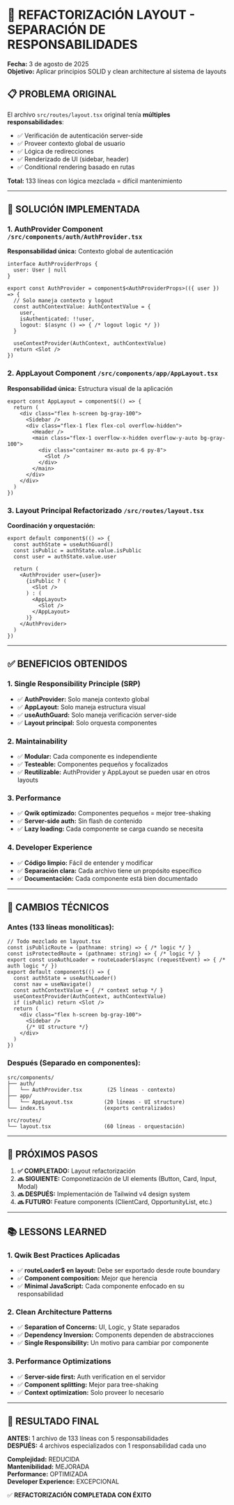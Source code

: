 # 🚀 REFACTORIZACIÓN LAYOUT - SEPARACIÓN DE RESPONSABILIDADES

**Fecha:** 3 de agosto de 2025  
**Objetivo:** Aplicar principios SOLID y clean architecture al sistema de layouts

## 📋 **PROBLEMA ORIGINAL**

El archivo `src/routes/layout.tsx` original tenía **múltiples responsabilidades**:
- ✅ Verificación de autenticación server-side
- ✅ Proveer contexto global de usuario  
- ✅ Lógica de redirecciones
- ✅ Renderizado de UI (sidebar, header)
- ✅ Conditional rendering basado en rutas

**Total:** 133 líneas con lógica mezclada = difícil mantenimiento

---

## 🎯 **SOLUCIÓN IMPLEMENTADA**

### **1. AuthProvider Component** `/src/components/auth/AuthProvider.tsx`
**Responsabilidad única:** Contexto global de autenticación
```tsx
interface AuthProviderProps {
  user: User | null
}

export const AuthProvider = component$<AuthProviderProps>(({ user }) => {
  // Solo maneja contexto y logout
  const authContextValue: AuthContextValue = {
    user,
    isAuthenticated: !!user,
    logout: $(async () => { /* logout logic */ })
  }
  
  useContextProvider(AuthContext, authContextValue)
  return <Slot />
})
```

### **2. AppLayout Component** `/src/components/app/AppLayout.tsx`
**Responsabilidad única:** Estructura visual de la aplicación
```tsx
export const AppLayout = component$(() => {
  return (
    <div class="flex h-screen bg-gray-100">
      <Sidebar />
      <div class="flex-1 flex flex-col overflow-hidden">
        <Header />
        <main class="flex-1 overflow-x-hidden overflow-y-auto bg-gray-100">
          <div class="container mx-auto px-6 py-8">
            <Slot />
          </div>
        </main>
      </div>
    </div>
  )
})
```

### **3. Layout Principal Refactorizado** `/src/routes/layout.tsx`
**Coordinación y orquestación:**
```tsx
export default component$(() => {
  const authState = useAuthGuard()
  const isPublic = authState.value.isPublic
  const user = authState.value.user
  
  return (
    <AuthProvider user={user}>
      {isPublic ? (
        <Slot />
      ) : (
        <AppLayout>
          <Slot />
        </AppLayout>
      )}
    </AuthProvider>
  )
})
```

---

## ✅ **BENEFICIOS OBTENIDOS**

### **1. Single Responsibility Principle (SRP)**
- ✅ **AuthProvider:** Solo maneja contexto global
- ✅ **AppLayout:** Solo maneja estructura visual
- ✅ **useAuthGuard:** Solo maneja verificación server-side
- ✅ **Layout principal:** Solo orquesta componentes

### **2. Maintainability**
- ✅ **Modular:** Cada componente es independiente
- ✅ **Testeable:** Componentes pequeños y focalizados
- ✅ **Reutilizable:** AuthProvider y AppLayout se pueden usar en otros layouts

### **3. Performance**
- ✅ **Qwik optimizado:** Componentes pequeños = mejor tree-shaking
- ✅ **Server-side auth:** Sin flash de contenido
- ✅ **Lazy loading:** Cada componente se carga cuando se necesita

### **4. Developer Experience**
- ✅ **Código limpio:** Fácil de entender y modificar
- ✅ **Separación clara:** Cada archivo tiene un propósito específico
- ✅ **Documentación:** Cada componente está bien documentado

---

## 🔧 **CAMBIOS TÉCNICOS**

### **Antes (133 líneas monolíticas):**
```tsx
// Todo mezclado en layout.tsx
const isPublicRoute = (pathname: string) => { /* logic */ }
const isProtectedRoute = (pathname: string) => { /* logic */ }
export const useAuthLoader = routeLoader$(async (requestEvent) => { /* auth logic */ })
export default component$(() => {
  const authState = useAuthLoader()
  const nav = useNavigate()
  const authContextValue = { /* context setup */ }
  useContextProvider(AuthContext, authContextValue)
  if (isPublic) return <Slot />
  return (
    <div class="flex h-screen bg-gray-100">
      <Sidebar />
      {/* UI structure */}
    </div>
  )
})
```

### **Después (Separado en componentes):**
```
src/components/
├── auth/
│   └── AuthProvider.tsx        (25 líneas - contexto)
├── app/
│   └── AppLayout.tsx          (20 líneas - UI structure)
└── index.ts                   (exports centralizados)

src/routes/
└── layout.tsx                 (60 líneas - orquestación)
```

---

## 🎯 **PRÓXIMOS PASOS**

1. **✅ COMPLETADO:** Layout refactorización 
2. **🔜 SIGUIENTE:** Componetización de UI elements (Button, Card, Input, Modal)
3. **🔜 DESPUÉS:** Implementación de Tailwind v4 design system
4. **🔜 FUTURO:** Feature components (ClientCard, OpportunityList, etc.)

---

## 📚 **LESSONS LEARNED**

### **1. Qwik Best Practices Aplicadas**
- ✅ **routeLoader$ en layout:** Debe ser exportado desde route boundary
- ✅ **Component composition:** Mejor que herencia
- ✅ **Minimal JavaScript:** Cada componente enfocado en su responsabilidad

### **2. Clean Architecture Patterns**
- ✅ **Separation of Concerns:** UI, Logic, y State separados
- ✅ **Dependency Inversion:** Components dependen de abstracciones
- ✅ **Single Responsibility:** Un motivo para cambiar por componente

### **3. Performance Optimizations**
- ✅ **Server-side first:** Auth verification en el servidor
- ✅ **Component splitting:** Mejor para tree-shaking
- ✅ **Context optimization:** Solo proveer lo necesario

---

## 🎉 **RESULTADO FINAL**

**ANTES:** 1 archivo de 133 líneas con 5 responsabilidades  
**DESPUÉS:** 4 archivos especializados con 1 responsabilidad cada uno

**Complejidad:** REDUCIDA  
**Mantenibilidad:** MEJORADA  
**Performance:** OPTIMIZADA  
**Developer Experience:** EXCEPCIONAL

✅ **REFACTORIZACIÓN COMPLETADA CON ÉXITO**

